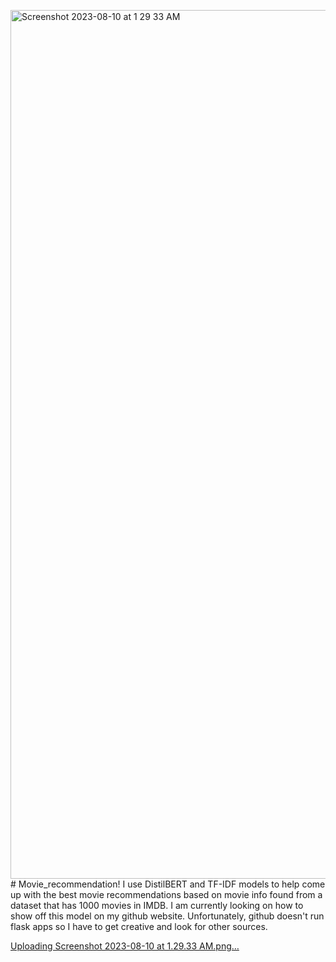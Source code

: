 <img width="1390" alt="Screenshot 2023-08-10 at 1 29 33 AM" src="https://github.com/Jacob-Zac/Movie_recommendation/assets/72478448/0fda0c2f-81a5-4f5b-a4dc-b8b54e5f1530"># Movie_recommendation!
I use DistilBERT and TF-IDF models to help come up with the best movie recommendations based on movie info found from a dataset that has 1000 movies in IMDB.
I am currently looking on how to show off this model on my github website. Unfortunately, github doesn't run flask apps so I have to get creative and look for other sources.

[Uploading Screenshot 2023-08-10 at 1.29.33 AM.png…]()
